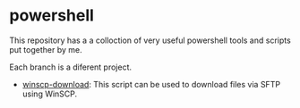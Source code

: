 # powershell
This repository has a a colloction of very useful powershell tools and scripts put together by me.

Each branch is a diferent project.

- [winscp-download](https://github.com/ndeepakrao/powershell/tree/winscp-download): This script can be used to download files via SFTP using WinSCP.
